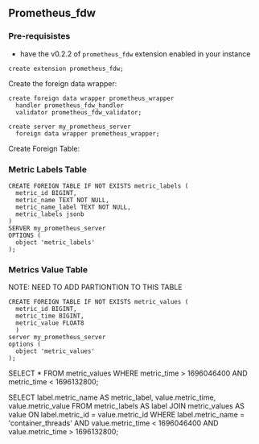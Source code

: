 ## Prometheus_fdw

### Pre-requisistes

- have the v0.2.2 of `prometheus_fdw` extension enabled in your instance

`create extension prometheus_fdw;`

Create the foreign data wrapper:

```
create foreign data wrapper prometheus_wrapper
  handler prometheus_fdw_handler
  validator prometheus_fdw_validator;
```

```
create server my_prometheus_server
  foreign data wrapper prometheus_wrapper;
```

Create Foreign Table:

### Metric Labels Table

```
CREATE FOREIGN TABLE IF NOT EXISTS metric_labels (
  metric_id BIGINT,
  metric_name TEXT NOT NULL,
  metric_name_label TEXT NOT NULL,
  metric_labels jsonb
)
SERVER my_prometheus_server
OPTIONS (
  object 'metric_labels'
);
```

### Metrics Value Table

NOTE: NEED TO ADD PARTIONTION TO THIS TABLE

```
CREATE FOREIGN TABLE IF NOT EXISTS metric_values (
  metric_id BIGINT, 
  metric_time BIGINT, 
  metric_value FLOAT8 
  ) 
server my_prometheus_server
options (
  object 'metric_values'
);
```
SELECT * FROM metric_values WHERE metric_time > 1696046400 AND metric_time < 1696132800;

SELECT 
    label.metric_name AS metric_label,
    value.metric_time,
    value.metric_value
FROM 
    metric_labels AS label
JOIN 
    metric_values AS value
ON 
    label.metric_id = value.metric_id
WHERE 
    label.metric_name = 'container_threads' AND
    value.metric_time < 1696046400 AND value.metric_time > 1696132800;